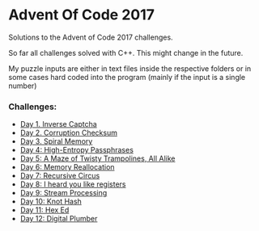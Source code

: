 # Advent Of Code 2017
Solutions to the Advent of Code 2017 challenges.

So far all challenges solved with C++. This might change in the future.

My puzzle inputs are either in text files inside the respective folders or in some cases hard coded into the program (mainly if the input is a single number)

### Challenges:
- [Day 1. Inverse Captcha](adv_1_captcha)
- [Day 2. Corruption Checksum](adv_2_checksum)
- [Day 3. Spiral Memory](adv_3_memory)
- [Day 4: High-Entropy Passphrases](adv_4_passphrase)
- [Day 5: A Maze of Twisty Trampolines, All Alike](adv_5_jumps)
- [Day 6: Memory Reallocation](adv_6_banks)
- [Day 7: Recursive Circus](adv_7_recursive-circus)
- [Day 8: I heard you like registers](adv_8_i-heard-you-like-registers)
- [Day 9: Stream Processing](adv_9_stream-processing)
- [Day 10: Knot Hash](adv_10_knot-hash)
- [Day 11: Hex Ed](adv_11_hex-ed)
- [Day 12: Digital Plumber](adv_12_digital-plumber)
